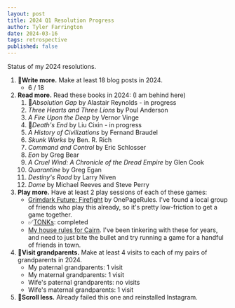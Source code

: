 ```yaml
---
layout: post
title: 2024 Q1 Resolution Progress
author: Tyler Farrington
date: 2024-03-16
tags: retrospective
published: false
---
```


Status of my 2024 resolutions.

1. 🚧**Write more.** Make at least 18 blog posts in 2024.
    - 6 / 18
2. **Read more.** Read these books in 2024: (I am behind here)
    1. 🚧*Absolution Gap* by Alastair Reynolds - in progress
    2. *Three Hearts and Three Lions* by Poul Anderson
    3. *A Fire Upon the Deep* by Vernor Vinge
    4. 🚧*Death's End* by Liu Cixin - in progress
    5. *A History of Civilizations* by Fernand Braudel
    6. *Skunk Works* by Ben. R. Rich
    7. *Command and Control* by Eric Schlosser
    8. *Eon* by Greg Bear
    9. *A Cruel Wind: A Chronicle of the Dread Empire* by Glen Cook
    10. *Quarantine* by Greg Egan
    11. *Destiny's Road* by Larry Niven
    12. *Dome* by Michael Reeves and Steve Perry
3. **Play more.** Have at least 2 play sessions of each of these games:
    - [Grimdark Future: Firefight](https://www.onepagerules.com/games/grimdark-future-firefight) by OnePageRules. I've found a local group of friends who play this already, so it's pretty low-friction to get a game together.
    - ✅[TONKs](https://28magcom.files.wordpress.com/2023/05/tonks.pdf): completed
    - [My house rules for Cairn](https://underwaterowlbear.github.io/pages/rules.html). I've been tinkering with these for years, and need to just bite the bullet and try running a game for a handful of friends in town.
4. 🚧**Visit grandparents.** Make at least 4 visits to each of my pairs of grandparents in 2024.
    - My paternal grandparents: 1 visit
    - My maternal grandparents: 1 visit
    - Wife's paternal grandparents: no visits
    - Wife's maternal grandparents: 1 visit
5. 🚫**Scroll less.** Already failed this one and reinstalled Instagram.